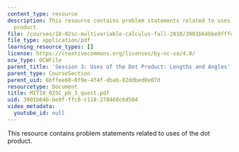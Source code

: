 ```yaml
---
content_type: resource
description: This resource contains problem statements related to uses of the dot
  product.
file: /courses/18-02sc-multivariable-calculus-fall-2010/3901b64bbe9fffc0c118278468c6d564_MIT18_02SC_pb_3_quest.pdf
file_type: application/pdf
learning_resource_types: []
license: https://creativecommons.org/licenses/by-nc-sa/4.0/
ocw_type: OCWFile
parent_title: 'Session 3: Uses of the Dot Product: Lengths and Angles'
parent_type: CourseSection
parent_uid: 6bffee60-0f9e-4f4f-dbab-82ddbed0e07d
resourcetype: Document
title: MIT18_02SC_pb_3_quest.pdf
uid: 3901b64b-be9f-ffc0-c118-278468c6d564
video_metadata:
  youtube_id: null
---
```

This resource contains problem statements related to uses of the dot product.